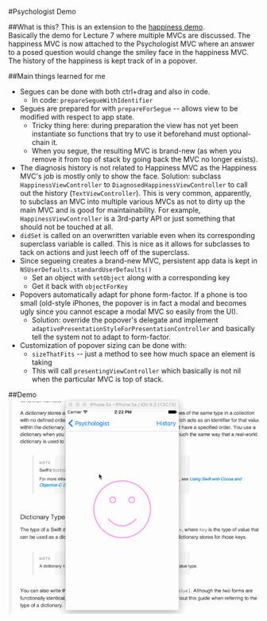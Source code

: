 #Psychologist Demo

##What is this?
This is an extension to the [happiness demo](https://github.com/Ugghhh/cs193p-smiley-demo).  
Basically the demo for Lecture 7 where multiple MVCs are discussed.  The happiness MVC is now attached to the Psychologist MVC where an answer to a posed question would change the smiley face in the happiness MVC.  The history of the happiness is kept track of in a popover.

##Main things learned for me
  * Segues can be done with both ctrl+drag and also in code.
    * In code: `prepareSegueWithIdentifier`
  * Segues are prepared for with 	`prepareForSegue` -- allows view to be modified with respect to app state.
    * Tricky thing here: during preparation the view has not yet been instantiate so functions that try to use it beforehand must optional-chain it.
    * When you segue, the resulting MVC is brand-new (as when you remove it from top of stack by going back the MVC no longer exists).
  * The diagnosis history is not related to Happiness MVC as the Happiness MVC's job is mostly only to show the face.  Solution: subclass `HappinessViewController` to `DiagnosedHappinessViewController` to call out the history (`TextViewController`).  This is very common, apparently, to subclass an MVC into multiple various MVCs as not to dirty up the main MVC and is good for maintainability.  For example, `HappinessViewController` is a 3rd-party API or just something that should not be touched at all.
  * `didSet` is called on an overwritten variable even when its corresponding superclass variable is called.  This is nice as it allows for subclasses to tack on actions and just leech off of the superclass.
  * Since segueing creates a brand-new MVC, persistent app data is kept in `NSUserDefaults.standardUserDefaults()`
    * Set an object with `setObject` along with a corresponding key
    * Get it back with `objectForKey`
  * Popovers automatically adapt for phone form-factor.  If a phone is too small (old-style iPhones, the popover is in fact a modal and becomes ugly since you cannot escape a modal MVC so easily from the UI).
    * Solution: override the popover's delegate and implement `adaptivePresentationStyleForPresentationController` and basically tell the system not to adapt to form-factor.
  * Customization of popover sizing can be done with:
    * `sizeThatFits` -- just a method to see how much space an element is taking
    * This will call `presentingViewController` which basically is not nil when the particular MVC is top of stack.


##Demo
![Demo](psych_demo.gif)